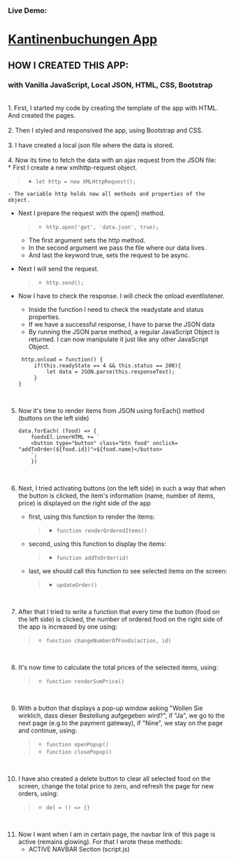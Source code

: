### Live Demo:

# [Kantinenbuchungen App](https://sarah-rz.github.io/kantinenbuchungen-app/)

## HOW I CREATED THIS APP:

### with Vanilla JavaScript, Local JSON, HTML, CSS, Bootstrap
<br>
1. First, I started my code by creating the template of the app with HTML. And created the pages.
<br><br>
2. Then I styled and responsived the app, using Bootstrap and CSS.
<br><br>
3. I have created a local json file where the data is stored.
<br><br>
4. Now its time to fetch the data with an ajax request from the JSON file:
<br>
* First I create a new xmlhttp-request object.

   > - ``` let http = new XMLHttpRequest(); ```

    - The variable http holds now all methods and properties of the object. 

* Next I prepare the request with the open() method.

    > - ``` http.open('get', 'data.json', true); ```

    - The first argument sets the http method.
    - In the second argument we pass the file where our data lives.
    - And last the keyword true, sets the request to be async.

* Next I will send the request.

   > - ``` http.send(); ```

* Now I have to check the response. I will check the onload eventlistener.
    - Inside the function I need to check the readystate and status properties.
    - If we have a successful response, I have to parse the JSON data
    - By running the JSON parse method, a regular JavaScript Object is returned. I can now manipulate it just like any other JavaScript Object.

   ``` 
    http.onload = function() {
        if(this.readyState == 4 && this.status == 200){
            let data = JSON.parse(this.responseText);
        }    
   } 
   
   ``` 
<br>

5. Now it's time to render items from JSON using forEach() method (buttons on the left side)   

    ``` 
    data.forEach( (food) => {
        foodsEl.innerHTML += `
        <button type="button" class="btn food" onclick= "addToOrder(${food.id})">${food.name}</button>
        `;
        })
    ```    
<br>

6. Next, I tried activating buttons (on the left side) in such a way that when the button is clicked, the item's information (name, number of items, price) is displayed on the right side of the app

    - first, using this function to render the items: 
        
        > - ``` function renderOrderedItems() ```

    - second, using this function to display the items: 
        
        > - ``` function addToOrder(id) ```

    - last, we should call this function to see selected items on the screen:
        
        > - ``` updateOrder() ```    

<br>

7. After that I tried to write a function that every time the button (food on the left side) is clicked, the number of ordered food on the right side of the app is increased by one using: 

    > - ``` function changeNumberOfFoods(action, id) ```

<br>

8. It's now time to calculate the total prices of the selected items, using:

    > - ``` function renderSumPrice() ```

<br>

9. With a button that displays a pop-up window asking "Wollen Sie wirklich, dass dieser Bestellung aufgegeben wird?", if "Ja", we go to the next page (e.g.to the payment gateway), if "Nine", we stay on the page and continue, using: 

   > - ``` function openPopup() ```
    > - ``` function closePopup() ```

<br>

10. I have also created a delete button to clear all selected food on the screen, change the total price to zero, and refresh the page for new orders, using:

    > - ``` del = () => {} ```

<br>

11. Now I want when I am in certain page, the navbar link of this page is active (remains glowing). For that I wrote these methods:
    - ACTIVE NAVBAR Section (script.js)
    



        

